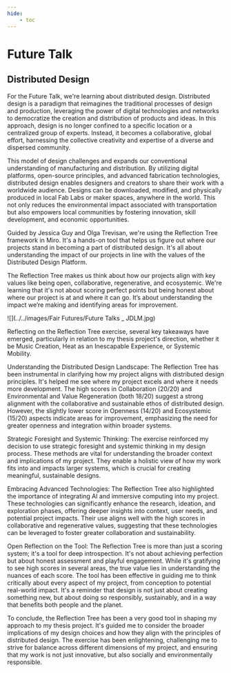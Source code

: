 ```yaml
---
hide:
    - toc
---
```


# Future Talk

## Distributed Design

For the Future Talk, we're learning about distributed design. 
Distributed design is a paradigm that reimagines the traditional processes of design and production, leveraging the power of digital technologies and networks to democratize the creation and distribution of products and ideas. In this approach, design is no longer confined to a specific location or a centralized group of experts. Instead, it becomes a collaborative, global effort, harnessing the collective creativity and expertise of a diverse and dispersed community.

This model of design challenges and expands our conventional understanding of manufacturing and distribution. By utilizing digital platforms, open-source principles, and advanced fabrication technologies, distributed design enables designers and creators to share their work with a worldwide audience. Designs can be downloaded, modified, and physically produced in local Fab Labs or maker spaces, anywhere in the world. This not only reduces the environmental impact associated with transportation but also empowers local communities by fostering innovation, skill development, and economic opportunities.

Guided by Jessica Guy and Olga Trevisan, we're using the Reflection Tree framework in Miro. It's a hands-on tool that helps us figure out where our projects stand in becoming a part of distributed design. It's all about understanding the impact of our projects in line with the values of the Distributed Design Platform.

The Reflection Tree makes us think about how our projects align with key values like being open, collaborative, regenerative, and ecosystemic. We're learning that it's not about scoring perfect points but being honest about where our project is at and where it can go. It’s about understanding the impact we’re making and identifying areas for improvement.

![](../../images/Fair Futures/Future Talks _ JDLM.jpg)


Reflecting on the Reflection Tree exercise, several key takeaways have emerged, particularly in relation to my thesis project's direction, whether it be Music Creation, Heat as an Inescapable Experience, or Systemic Mobility.

Understanding the Distributed Design Landscape: The Reflection Tree has been instrumental in clarifying how my project aligns with distributed design principles. It's helped me see where my project excels and where it needs more development. The high scores in Collaboration (20/20) and Environmental and Value Regeneration (both 18/20) suggest a strong alignment with the collaborative and sustainable ethos of distributed design. However, the slightly lower score in Openness (14/20) and Ecosystemic (15/20) aspects indicate areas for improvement, emphasizing the need for greater openness and integration within broader systems.

Strategic Foresight and Systemic Thinking: The exercise reinforced my decision to use strategic foresight and systemic thinking in my design process. These methods are vital for understanding the broader context and implications of my project. They enable a holistic view of how my work fits into and impacts larger systems, which is crucial for creating meaningful, sustainable designs.

Embracing Advanced Technologies: The Reflection Tree also highlighted the importance of integrating AI and immersive computing into my project. These technologies can significantly enhance the research, ideation, and exploration phases, offering deeper insights into context, user needs, and potential project impacts. Their use aligns well with the high scores in collaborative and regenerative values, suggesting that these technologies can be leveraged to foster greater collaboration and sustainability.

Open Reflection on the Tool: The Reflection Tree is more than just a scoring system; it's a tool for deep introspection. It's not about achieving perfection but about honest assessment and playful engagement. While it's gratifying to see high scores in several areas, the true value lies in understanding the nuances of each score. The tool has been effective in guiding me to think critically about every aspect of my project, from conception to potential real-world impact. It's a reminder that design is not just about creating something new, but about doing so responsibly, sustainably, and in a way that benefits both people and the planet.



To conclude, the Reflection Tree has been a very good tool in shaping my approach to my thesis project. It's guided me to consider the broader implications of my design choices and how they align with the principles of distributed design. The exercise has been enlightening, challenging me to strive for balance across different dimensions of my project, and ensuring that my work is not just innovative, but also socially and environmentally responsible.
